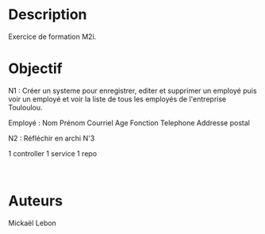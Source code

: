 # Description

Exercice de formation M2i.


# Objectif
 
N1 : Créer un systeme pour enregistrer, editer et supprimer un employé puis voir un employé et voir la liste de tous les employés
de l'entreprise Touloulou.
 
Employé :
Nom
Prénom
Courriel
Age
Fonction
Telephone
Addresse postal
 
N2 : Réfléchir en archi N'3

1 controller
1 service
1 repo


<br/>

# Auteurs
Mickaël Lebon
